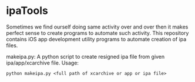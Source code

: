 # ipaTools

Sometimes we find ourself doing same activity over and over then it makes perfect sense to create programs to automate such activity. This repository contains iOS app development utility programs to automate creation of ipa files.

makeipa.py: A python script to create resigned ipa file from given ipa/app/xcarchive file. Usage:
```
python makeipa.py <full path of xcarchive or app or ipa file>
```
